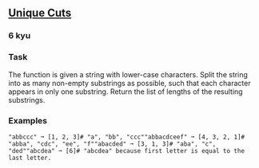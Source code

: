 <h2><a href=https://www.codewars.com/kata/68be9f8256132dcf53eb1e6e/train/javascript target="_blank">Unique Cuts</a></h2><h3>6 kyu</h3><h3 id="task">Task</h3><p>The function is given a string with lower-case characters. Split the string into as many non-empty substrings as possible, such that each character appears in only one substring. Return the list of lengths of the resulting substrings.</p><h3 id="examples">Examples</h3><pre><code class="language-python"><span class="cm-string">"abbccc"</span> <span class="cm-variable">➞</span> [<span class="cm-number">1</span>, <span class="cm-number">2</span>, <span class="cm-number">3</span>]<span class="cm-comment"># "a", "bb", "ccc"</span><span class="cm-string">"abbacdceef"</span> <span class="cm-variable">➞</span> [<span class="cm-number">4</span>, <span class="cm-number">3</span>, <span class="cm-number">2</span>, <span class="cm-number">1</span>]<span class="cm-comment"># "abba", "cdc", "ee", "f"</span><span class="cm-string">"abacded"</span> <span class="cm-variable">➞</span> [<span class="cm-number">3</span>, <span class="cm-number">1</span>, <span class="cm-number">3</span>]<span class="cm-comment"># "aba", "c", "ded"</span><span class="cm-string">"abcdea"</span> <span class="cm-variable">➞</span> [<span class="cm-number">6</span>]<span class="cm-comment"># "abcdea" because first letter is equal to the last letter.</span></code></pre>